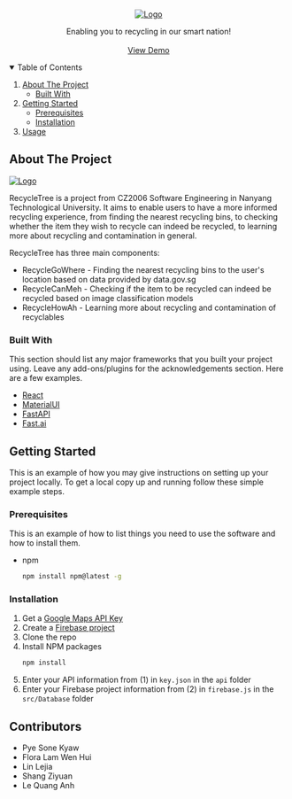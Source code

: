 <br />
<p align="center">
  <a href="https://github.com/Toefinder/R3cycleTree/blob/main/public/static/banner.png">
    <img src="https://github.com/Toefinder/R3cycleTree/blob/main/public/static/banner.png" alt="Logo" >
  </a>

  
  <p align="center">
    Enabling you to recycling in our smart nation!
    <br />
    <br />
    <a href="https://recycletree.pyesonekyaw.com/">View Demo</a>
  </p>
</p>

<details open="open">
  <summary>Table of Contents</summary>
  <ol>
    <li>
      <a href="#about-the-project">About The Project</a>
      <ul>
        <li><a href="#built-with">Built With</a></li>
      </ul>
    </li>
    <li>
      <a href="#getting-started">Getting Started</a>
      <ul>
        <li><a href="#prerequisites">Prerequisites</a></li>
        <li><a href="#installation">Installation</a></li>
      </ul>
    </li>
    <li><a href="#usage">Usage</a></li>
  </ol>
</details>

## About The Project

  <a href="https://github.com/Toefinder/R3cycleTree/blob/main/public/static/recycleTabs.png">
    <img src="https://github.com/Toefinder/R3cycleTree/blob/main/public/static/recycleTabs.png" alt="Logo" >
  </a>

RecycleTree is a project from CZ2006 Software Engineering in Nanyang Technological University. It aims to enable users to have a more informed recycling experience, from finding the nearest recycling bins, to checking whether the item they wish to recycle can indeed be recycled, to learning more about recycling and contamination in general. 

RecycleTree has three main components: 
* RecycleGoWhere - Finding the nearest recycling bins to the user's location based on data provided by data.gov.sg
* RecycleCanMeh - Checking if the item to be recycled can indeed be recycled based on image classification models
* RecycleHowAh - Learning more about recycling and contamination of recyclables

### Built With

This section should list any major frameworks that you built your project using. Leave any add-ons/plugins for the acknowledgements section. Here are a few examples.
* [React](https://reactjs.org/)
* [MaterialUI](https://material-ui.com/)
* [FastAPI](https://fastapi.tiangolo.com/)
* [Fast.ai](https://github.com/fastai/fastai)

<!-- GETTING STARTED -->
## Getting Started

This is an example of how you may give instructions on setting up your project locally.
To get a local copy up and running follow these simple example steps.

### Prerequisites

This is an example of how to list things you need to use the software and how to install them.
* npm
  ```sh
  npm install npm@latest -g
  ```

### Installation

1. Get a [Google Maps API Key](https://developers.google.com/maps/documentation)
2. Create a [Firebase project](https://firebase.google.com/)
3. Clone the repo
4. Install NPM packages
   ```sh
   npm install
   ```
5. Enter your API information from (1) in `key.json` in the `api` folder
6. Enter your Firebase project information from (2) in `firebase.js` in the `src/Database` folder

## Contributors

* Pye Sone Kyaw
* Flora Lam Wen Hui
* Lin Lejia
* Shang Ziyuan
* Le Quang Anh
